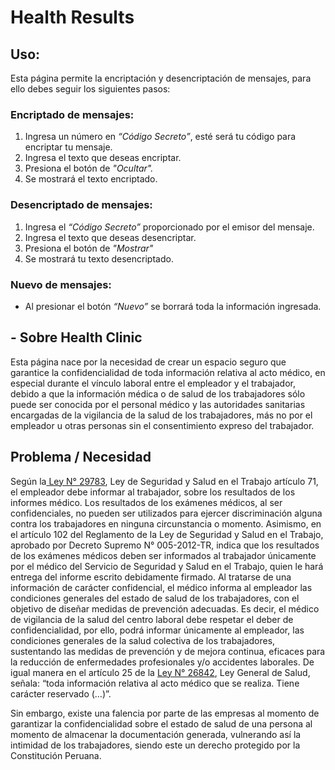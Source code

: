 # Health Results

## Uso:
Esta página permite la encriptación y desencriptación de mensajes, para ello debes seguir los siguientes pasos:

### Encriptado de mensajes: 
1. Ingresa un número en *“Código Secreto”*, esté será tu código para encriptar tu mensaje.
2. Ingresa el texto que deseas encriptar.
3. Presiona el botón de *"Ocultar".*
4. Se mostrará el texto encriptado.

### Desencriptado de mensajes: 
1. Ingresa el *“Código Secreto”* proporcionado por el emisor del mensaje. 
2. Ingresa el texto que deseas desencriptar.
3. Presiona el botón de *"Mostrar"*
4. Se mostrará tu texto desencriptado. 

### Nuevo de mensajes:
- Al presionar el botón *“Nuevo”* se borrará toda la información ingresada.

## - Sobre Health Clinic
Esta página nace por la necesidad de crear un espacio seguro que garantice la confidencialidad de toda información relativa al acto médico, en especial durante el vínculo laboral entre el empleador y el trabajador,  debido a que la información médica o de salud de los trabajadores sólo puede ser conocida por el personal médico y las autoridades sanitarias encargadas de la vigilancia de la salud de los trabajadores, más no por el empleador u otras personas sin el consentimiento expreso del trabajador.

## Problema / Necesidad
Según la[ Ley N° 29783](http://https://cdn.www.gob.pe/uploads/document/file/349382/LEY_DE_SEGURIDAD_Y_SALUD_EN_EL_TRABAJO.pdf " Ley 29783"), Ley de Seguridad y Salud en el Trabajo artículo 71, el empleador debe informar al trabajador, sobre los resultados de los informes médico. Los resultados de los exámenes médicos, al ser confidenciales, no pueden ser utilizados para ejercer discriminación alguna contra los trabajadores en ninguna circunstancia o momento.
Asimismo, en el artículo 102 del Reglamento de la Ley de Seguridad y Salud en el Trabajo, aprobado por Decreto Supremo N° 005-2012-TR, indica que los resultados de los exámenes médicos deben ser informados al trabajador únicamente por el médico del Servicio de Seguridad y Salud en el Trabajo, quien le hará entrega del informe escrito debidamente firmado.
Al tratarse de una información de carácter confidencial, el médico informa al empleador las condiciones generales del estado de salud de los trabajadores, con el objetivo de diseñar medidas de prevención adecuadas.
Es decir, el médico de vigilancia de la salud del centro laboral debe respetar el deber de confidencialidad, por ello, podrá informar únicamente al empleador, las condiciones generales de la salud colectiva de los trabajadores, sustentando las medidas de prevención y de mejora continua, eficaces para la reducción de enfermedades profesionales y/o accidentes laborales.
De igual manera en el artículo 25 de la [Ley N° 26842](http://http://www.essalud.gob.pe/transparencia/pdf/publicacion/ley26842.pdf "Ley N° 26842"), Ley General de Salud, señala: “toda información relativa al acto médico que se realiza. Tiene carácter reservado (…)”. 

Sin embargo, existe una falencia por parte de las empresas al momento de garantizar la confidencialidad sobre el estado de salud de una persona al momento de almacenar la documentación generada, vulnerando así la intimidad de los trabajadores, siendo este un derecho protegido por la Constitución Peruana. 

